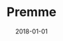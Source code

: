---
layout: site
title: "Premme"
date: 2018-01-01
categories: [community]
version: 1.6.5
major: 1
minor: 6
patch: 5
slug: premme
link: https://premme.us/
permalink: /sites/:slug
---